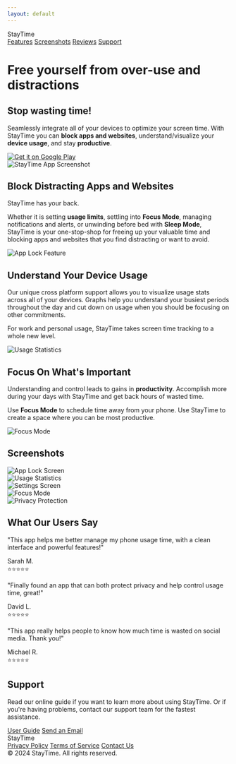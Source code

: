 ```yaml
---
layout: default
---
```


<div class="app-header">
  <div class="logo">StayTime</div>
  <nav class="main-nav">
    <a href="#features">Features</a>
    <a href="#screenshots">Screenshots</a>
    <a href="#reviews">Reviews</a>
    <a href="#support">Support</a>
  </nav>
</div>

<div class="hero">
  <div class="hero-content">
    <h1>Free yourself from over-use and distractions</h1>
    <h2>Stop wasting time!</h2>
    <p>Seamlessly integrate all of your devices to optimize your screen time. With StayTime you can <strong>block apps and websites</strong>, understand/visualize your <strong>device usage</strong>, and stay <strong>productive</strong>.</p>
    <div class="download-buttons">
      <a href="https://play.google.com/store/apps/details?id=com.kapp.applocker" class="store-button">
        <img src="assets/images/google-play-badge.png" alt="Get it on Google Play">
      </a>
    </div>
  </div>
  <div class="hero-image">
    <img src="assets/images/1.png" alt="StayTime App Screenshot" class="floating">
  </div>
</div>

<section id="features" class="features">
  <div class="feature-block">
    <div class="feature-content">
      <h2>Block Distracting Apps and Websites</h2>
      <p>StayTime has your back.</p>
      <p>Whether it is setting <strong>usage limits</strong>, settling into <strong>Focus Mode</strong>, managing notifications and alerts, or unwinding before bed with <strong>Sleep Mode</strong>, StayTime is your one-stop-shop for freeing up your valuable time and blocking apps and websites that you find distracting or want to avoid.</p>
    </div>
    <div class="feature-image">
      <img src="assets/images/2.png" alt="App Lock Feature" class="floating">
    </div>
  </div>

  <div class="feature-block reverse">
    <div class="feature-content">
      <h2>Understand Your Device Usage</h2>
      <p>Our unique cross platform support allows you to visualize usage stats across all of your devices. Graphs help you understand your busiest periods throughout the day and cut down on usage when you should be focusing on other commitments.</p>
      <p>For work and personal usage, StayTime takes screen time tracking to a whole new level.</p>
    </div>
    <div class="feature-image">
      <img src="assets/images/3.png" alt="Usage Statistics" class="floating">
    </div>
  </div>

  <div class="feature-block">
    <div class="feature-content">
      <h2>Focus On What's Important</h2>
      <p>Understanding and control leads to gains in <strong>productivity</strong>. Accomplish more during your days with StayTime and get back hours of wasted time.</p>
      <p>Use <strong>Focus Mode</strong> to schedule time away from your phone. Use StayTime to create a space where you can be most productive.</p>
    </div>
    <div class="feature-image">
      <img src="assets/images/4.png" alt="Focus Mode" class="floating">
    </div>
  </div>
</section>

<section id="screenshots" class="screenshots">
  <h2>Screenshots</h2>
  <div class="screenshot-grid">
    <div class="screenshot-item">
      <img src="assets/images/1.png" alt="App Lock Screen">
    </div>
    <div class="screenshot-item">
      <img src="assets/images/2.png" alt="Usage Statistics">
    </div>
    <div class="screenshot-item">
      <img src="assets/images/3.png" alt="Settings Screen">
    </div>
    <div class="screenshot-item">
      <img src="assets/images/4.png" alt="Focus Mode">
    </div>
    <div class="screenshot-item">
      <img src="assets/images/5.png" alt="Privacy Protection">
    </div>
  </div>
</section>

<section id="reviews" class="reviews">
  <h2>What Our Users Say</h2>
  <div class="review-grid">
    <div class="review-item">
      <div class="review-content">
        <p>"This app helps me better manage my phone usage time, with a clean interface and powerful features!"</p>
      </div>
      <div class="review-author">
        <div class="author-name">Sarah M.</div>
        <div class="rating">⭐⭐⭐⭐⭐</div>
      </div>
    </div>
    <div class="review-item">
      <div class="review-content">
        <p>"Finally found an app that can both protect privacy and help control usage time, great!"</p>
      </div>
      <div class="review-author">
        <div class="author-name">David L.</div>
        <div class="rating">⭐⭐⭐⭐⭐</div>
      </div>
    </div>
    <div class="review-item">
      <div class="review-content">
        <p>"This app really helps people to know how much time is wasted on social media. Thank you!"</p>
      </div>
      <div class="review-author">
        <div class="author-name">Michael R.</div>
        <div class="rating">⭐⭐⭐⭐⭐</div>
      </div>
    </div>
  </div>
</section>

<section id="support" class="support">
  <h2>Support</h2>
  <p>Read our online guide if you want to learn more about using StayTime. Or if you're having problems, contact our support team for the fastest assistance.</p>
  <div class="support-links">
    <a href="#" class="support-button">User Guide</a>
    <a href="mailto:feedback@applockguard.com" class="support-button">Send an Email</a>
  </div>
</section>

<footer class="site-footer">
  <div class="footer-content">
    <div class="footer-logo">StayTime</div>
    <div class="footer-links">
      <a href="#">Privacy Policy</a>
      <a href="#">Terms of Service</a>
      <a href="#">Contact Us</a>
    </div>
    <div class="footer-copyright">
      © 2024 StayTime. All rights reserved.
    </div>
  </div>
</footer> 